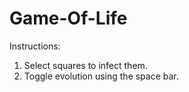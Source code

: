 # Game-Of-Life

Instructions:
1. Select squares to infect them.
2. Toggle evolution using the space bar.
